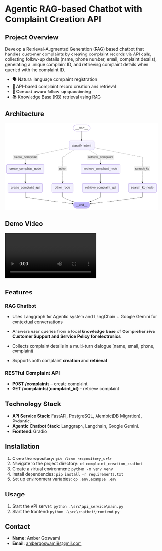 # Agentic RAG-based Chatbot with Complaint Creation API

## Project Overview

Develop a Retrieval-Augmented Generation (RAG) based chatbot that handles customer
complaints by creating complaint records via API calls, collecting follow-up details (name,
phone number, email, complaint details), generating a unique complaint ID, and retrieving
complaint details when queried with the complaint ID.
- 🗣️ Natural language complaint registration
- 🔗 API-based complaint record creation and retrieval
- 🧠 Context-aware follow-up questioning
- 📚 Knowledge Base (KB) retrieval using RAG

## Architecture
![alt text](chatbot_graph.png)

## Demo Video
![Demo](demo_comp.mp4)

## Features

### RAG Chatbot
- Uses Langgraph for Agentic system and LangChain + Google Gemini for contextual conversations
- Answers user queries from a local **knowledge base** of **Comprehensive Customer Support and Service Policy for electronics**

- Collects complaint details in a multi-turn dialogue (name, email, phone, complaint)
- Supports both complaint **creation** and **retrieval**

### RESTful Complaint API
- **POST /complaints** – create complaint
- **GET /complaints/{complaint_id}** – retrieve complaint

## Technology Stack

- **API Service Stack**: FastAPI, PostgreSQL, Alembic(DB Migration), Pydantic.
- **Agentic Chatbot Stack**: Langgraph, Langchain, Google Gemini. 
- **Frontend**: Gradio


## Installation

1. Clone the repository: ```git clone <repository_url>```
2. Navigate to the project directory: ```cd complaint_creation_chatbot```
3. Create a virtual environment: ```python -m venv venv```
4. Install dependencies: ```pip install -r requirements.txt```
4. Set up environment variables: ```cp .env.example .env```


## Usage
1. Start the API server: ```python .\src\api_service\main.py ```
2. Start the frontend: ```python .\src\chatbot\frontend.py```

## Contact

- **Name**: Amber Goswami
- **Email**: ambergoswami9@gmil.com
